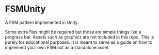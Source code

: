 # FSMUnity
A FSM pattern implemented in Unity.

Some extra files might be required but those are simple things like a progress bar.
Assets such as graphics are not included in this repo. This is purely for educational purposes.
It is meant to serve as a guide on how to implement your own FSM not as a standalone asset.
